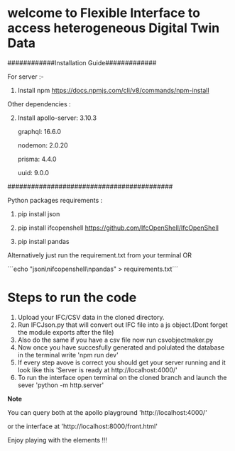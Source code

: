 # welcome to Flexible Interface to access heterogeneous Digital Twin Data

############Installation Guide#############

For server :-

1. Install npm 
https://docs.npmjs.com/cli/v8/commands/npm-install

Other dependencies :

2. Install 
    apollo-server: 3.10.3
    
    graphql: 16.6.0
    
    nodemon: 2.0.20
    
    prisma: 4.4.0
    
    uuid: 9.0.0
    
 ##########################################
 
 Python packages requirements : 
 
 1. pip install json
 2. pip install ifcopenshell
 https://github.com/IfcOpenShell/IfcOpenShell
 
 3. pip install pandas

 Alternatively just run the requirement.txt from your terminal 
OR

´´´echo "json\nifcopenshell\npandas" > requirements.txt´´´

# Steps to run the code 

1. Upload your IFC/CSV data in the cloned directory.
2. Run IFCJson.py that will convert out IFC file into a js object.(Dont forget the module exports after the file)
3. Also do the same if you have a csv file now run csvobjectmaker.py
4. Now once you have succesfully generated and polulated the database in the terminal write  'npm run dev'
5. If every step avove is correct you should get your server running and it  look like this 'Server is ready at http://localhost:4000/'
6. To run the interface open terminal on the cloned branch and 
launch the sever 'python -m http.server'

**Note**

You can query both at the apollo playground 'http://localhost:4000/'  

or  the interface  at 
'http://localhost:8000/front.html'

Enjoy  playing with the elements !!!

